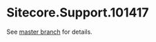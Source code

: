 # Sitecore.Support.101417

See [master branch](https://github.com/sitecoresupport/Sitecore.Support.101417) for details.